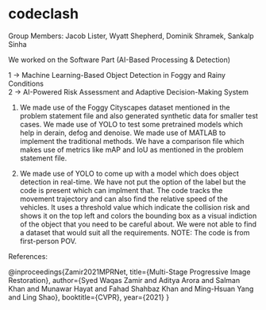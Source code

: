 # codeclash

Group Members: Jacob Lister, Wyatt Shepherd, Dominik Shramek, Sankalp Sinha

We worked on the Software Part (AI-Based Processing & Detection)

1 -> Machine Learning-Based Object Detection in Foggy and Rainy Conditions   
2 -> AI-Powered Risk Assessment and Adaptive Decision-Making System   

1) We made use of the Foggy Cityscapes dataset mentioned in the problem statement file and also generated synthetic data for smaller test cases.
   We made use of YOLO to test some pretrained models which help in derain, defog and denoise.
   We made use of MATLAB to implement the traditional methods.
   We have a comparison file which makes use of metrics like mAP and IoU as mentioned in the problem statement file.

2) We made use of YOLO to come up with a model which does object detection in real-time. We have not put the option of the label but the code
   is present which can implment that. The code tracks the movement trajectory and can also find the relative speed of the vehicles. It uses a threshold value
   which indicate the collision risk and shows it on the top left and colors the bounding box as a visual indiction of the object that you need to be careful about.
   We were not able to find a dataset that would suit all the requirements.
   NOTE:
   The code is from first-person POV.
   
   

References:

@inproceedings{Zamir2021MPRNet,
    title={Multi-Stage Progressive Image Restoration},
    author={Syed Waqas Zamir and Aditya Arora and Salman Khan and Munawar Hayat
            and Fahad Shahbaz Khan and Ming-Hsuan Yang and Ling Shao},
    booktitle={CVPR},
    year={2021}
}


